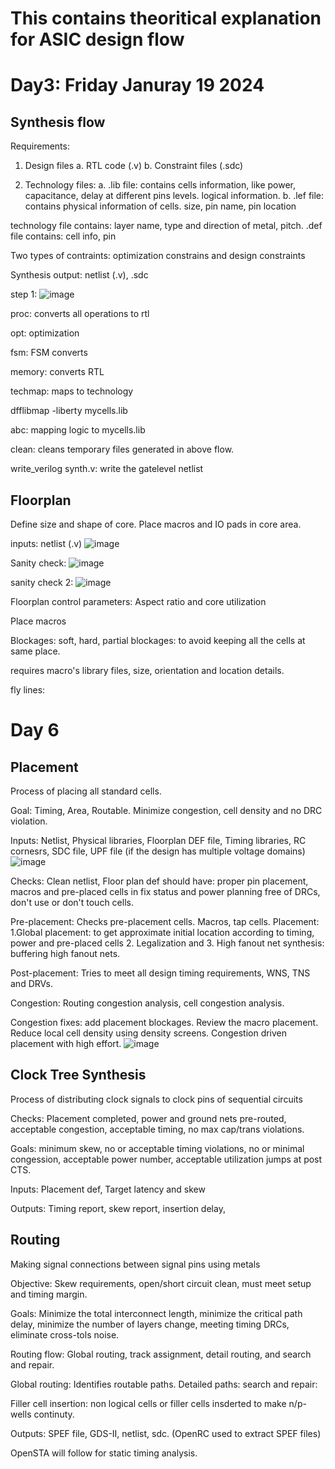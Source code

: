 # This contains theoritical explanation for ASIC design flow


# Day3: Friday Januray 19 2024
## Synthesis flow
Requirements: 

1. Design files
      a. RTL code (.v)
      b. Constraint files (.sdc)

2. Technology files:
     a. .lib file: contains cells information, like power, capacitance, delay at different pins levels. logical information.
     b. .lef file: contains physical information of cells. size, pin name, pin location


technology file contains: layer name, type and direction of metal, pitch. .def file contains: cell info, pin

Two types of contraints: optimization constrains and design constraints

Synthesis output: netlist (.v), .sdc


step 1:
![image](https://github.com/RajuMachupalli/OPENROAD_FLOW_SCRIPT_IITG/assets/52839597/7b22f945-a15e-4446-852b-c3b67ac3cf10)

proc: converts all operations to rtl

opt: optimization

fsm: FSM converts

memory: converts RTL

techmap: maps to technology

dfflibmap -liberty mycells.lib 

abc: mapping logic to mycells.lib

clean: cleans temporary files generated in above flow.

write_verilog synth.v: write the gatelevel netlist


## Floorplan
Define size and shape of core. Place macros and IO pads in core area.

inputs: netlist (.v)
![image](https://github.com/RajuMachupalli/OPENROAD_FLOW_SCRIPT_IITG/assets/52839597/b84199c3-e7f0-4e7a-b9e2-2bcc8c1f9b4e)

Sanity check:
![image](https://github.com/RajuMachupalli/OPENROAD_FLOW_SCRIPT_IITG/assets/52839597/c49415ea-add5-445f-abaa-b1b812861846)

sanity check 2:
![image](https://github.com/RajuMachupalli/OPENROAD_FLOW_SCRIPT_IITG/assets/52839597/6735bc66-c639-4f90-9501-97737b18987a)

Floorplan control parameters: Aspect ratio and core utilization

Place macros

Blockages: soft, hard, partial blockages: to avoid keeping all the cells at same place.

requires macro's library files, size, orientation and location details.

fly lines: 

# Day 6
## Placement
Process of placing all standard cells.

Goal: Timing, Area, Routable. Minimize congestion, cell density and no DRC violation.

Inputs: Netlist, Physical libraries, Floorplan DEF file, Timing libraries, RC cornesrs, SDC file, UPF file (if the design has multiple voltage domains)
![image](https://github.com/RajuMachupalli/OPENROAD_FLOW_SCRIPT_IITG/assets/52839597/14f256be-649c-48c4-a74a-c5515db3c005)

Checks: Clean netlist, Floor plan def should have: proper pin placement, macros and pre-placed cells in fix status and power planning free of DRCs, don't use or don't touch cells.

Pre-placement: Checks pre-placement cells. Macros, tap cells. 
Placement: 1.Global placement: to get approximate initial location according to timing, power and pre-placed cells 2. Legalization and 3. High fanout net synthesis: buffering high fanout nets.

Post-placement: Tries to meet all design timing requirements, WNS, TNS and DRVs.

Congestion: Routing congestion analysis, cell congestion analysis.

Congestion fixes: add placement blockages. Review the macro placement. Reduce local cell density using density screens. Congestion driven placement with high effort.
![image](https://github.com/RajuMachupalli/OPENROAD_FLOW_SCRIPT_IITG/assets/52839597/e88c7194-2f66-4302-ab55-fb5245334007)

## Clock Tree Synthesis
Process of distributing clock signals to clock pins of sequential circuits

Checks: Placement completed, power and ground nets pre-routed, acceptable congestion, acceptable timing, no max cap/trans violations.

Goals: minimum skew, no or acceptable timing violations, no or minimal congession, acceptable power number, acceptable utilization jumps at post CTS.

Inputs: Placement def, Target latency and skew

Outputs: Timing report, skew report, insertion delay, 

## Routing
Making signal connections between signal pins using metals

Objective: Skew requirements, open/short circuit clean, must meet setup and timing margin.

Goals: Minimize the total interconnect length, minimize the critical path delay, minimize the number of layers change, meeting timing DRCs, eliminate cross-tols noise.

Routing flow: Global routing, track assignment, detail routing, and search and repair.

Global routing: Identifies routable paths.
Detailed paths: 
search and repair: 

Filler cell insertion: non logical cells or filler cells insderted to make n/p-wells continuty.

Outputs: SPEF file, GDS-II, netlist, sdc. (OpenRC used to extract SPEF files)


OpenSTA will follow for static timing analysis.
